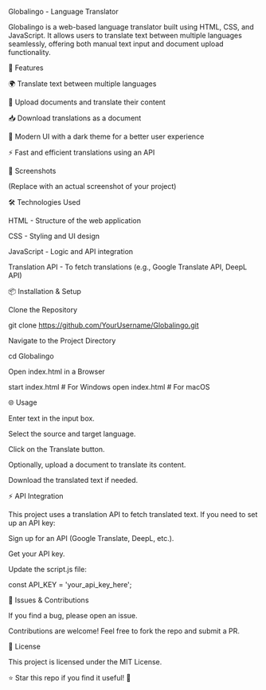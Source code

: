 Globalingo - Language Translator

Globalingo is a web-based language translator built using HTML, CSS, and JavaScript. It allows users to translate text between multiple languages seamlessly, offering both manual text input and document upload functionality.

🚀 Features

🌍 Translate text between multiple languages

📄 Upload documents and translate their content

📥 Download translations as a document

🎨 Modern UI with a dark theme for a better user experience

⚡ Fast and efficient translations using an API

📸 Screenshots

(Replace with an actual screenshot of your project)

🛠️ Technologies Used

HTML - Structure of the web application

CSS - Styling and UI design

JavaScript - Logic and API integration

Translation API - To fetch translations (e.g., Google Translate API, DeepL API)

📦 Installation & Setup

Clone the Repository

git clone https://github.com/YourUsername/Globalingo.git

Navigate to the Project Directory

cd Globalingo

Open index.html in a Browser

start index.html  # For Windows
open index.html  # For macOS

🌐 Usage

Enter text in the input box.

Select the source and target language.

Click on the Translate button.

Optionally, upload a document to translate its content.

Download the translated text if needed.

⚡ API Integration

This project uses a translation API to fetch translated text. If you need to set up an API key:

Sign up for an API (Google Translate, DeepL, etc.).

Get your API key.

Update the script.js file:

const API_KEY = 'your_api_key_here';

🐞 Issues & Contributions

If you find a bug, please open an issue.

Contributions are welcome! Feel free to fork the repo and submit a PR.

📜 License

This project is licensed under the MIT License.

⭐ Star this repo if you find it useful! 🚀

